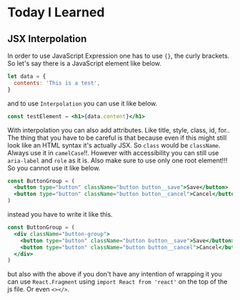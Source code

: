 # Today I Learned

## JSX Interpolation
In order to use JavaScript Expression one has to use `{}`, the curly brackets. So let's say there is a JavaScript element like below.
```jsx
let data = {
  contents: 'This is a test',
}
```
and to use `Interpolation` you can use it like below.
```jsx
const testElement = <h1>{data.content}</h1>
```
With interpolation you can also add attributes. Like title, style, class, id, for..
The thing that you have to be careful is that because even if this might still look like an HTML syntax it's actually JSX. So `class` would be `className`. Always use it in `camelCase`!!. However with accessibility you can still use `aria-label` and `role` as it is. 
Also make sure to use only one root element!!! So you cannot use it like below.
```jsx
const ButtonGroup = (
  <button type="button" className="button button__save">Save</button>
  <button type="button" className="button button__cancel">Cancel</button>
)
```
instead you have to write it like this. 
```jsx
const ButtonGroup = (
  <div className="button-group">
    <button type="button" className="button button__save">Save</button>
    <button type="button" className="button button__cancel">Cancel</button>
  </div>
)
```
but also with the above if you don't have any intention of wrapping it you can use `React.Fragment` using `import React from 'react'` on the top of the js file. Or even `<></>`.
  